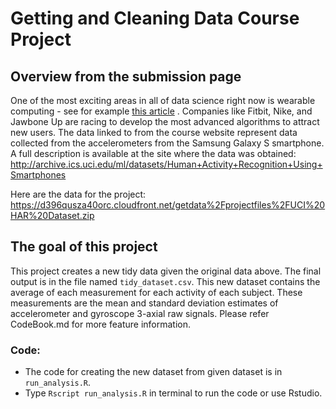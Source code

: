 # Getting and Cleaning Data Course Project

## Overview from the submission page
One of the most exciting areas in all of data science right now is wearable computing - see for example [this article](http://www.insideactivitytracking.com/data-science-activity-tracking-and-the-battle-for-the-worlds-top-sports-brand/) . Companies like Fitbit, Nike, and Jawbone Up are racing to develop the most advanced algorithms to attract new users. The data linked to from the course website represent data collected from the accelerometers from the Samsung Galaxy S smartphone. A full description is available at the site where the data was obtained:
http://archive.ics.uci.edu/ml/datasets/Human+Activity+Recognition+Using+Smartphones

Here are the data for the project: https://d396qusza40orc.cloudfront.net/getdata%2Fprojectfiles%2FUCI%20HAR%20Dataset.zip

## The goal of this project
This project creates a new tidy data given the original data above. The final output is in the file named `tidy_dataset.csv`. This new dataset contains the average of each measurement for each activity of each subject. These measurements are the mean and standard deviation estimates of accelerometer and gyroscope 3-axial raw signals. Please refer CodeBook.md for more feature information.

### Code:
- The code for creating the new dataset from given dataset is in `run_analysis.R`.
- Type `Rscript run_analysis.R` in terminal to run the code or use Rstudio.
